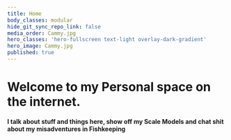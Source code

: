 ```yaml
---
title: Home
body_classes: modular
hide_git_sync_repo_link: false
media_order: Cammy.jpg
hero_classes: 'hero-fullscreen text-light overlay-dark-gradient'
hero_image: Cammy.jpg
published: true
---
```


# Welcome to my Personal space on the internet.

#### I talk about stuff and things here, show off my Scale Models and chat shit about my misadventures in Fishkeeping